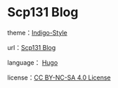 # Scp131 Blog 

theme：[Indigo-Style](https://github.com/yscoder/hexo-theme-indigo)

url：[Scp131 Blog](https://scp131.github.io/)

language： [Hugo](https://gohugo.io/)

license：[CC BY-NC-SA 4.0 License](https://creativecommons.org/licenses/by-nc-sa/4.0/)
